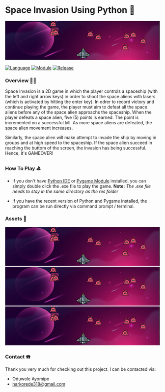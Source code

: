 # Space Invasion Using Python 👾

<img src="https://github.com/oduwole-ayomipo/Space-Invasion-Game-Using-Python/blob/main/Space%20Invasion/res/img/HeaderImg.png"/>

[![Language](https://img.shields.io/badge/language-python-blue.svg?style=flat)](https://www.python.org)
[![Module](https://img.shields.io/badge/module-pygame-brightgreen.svg?style=flat)](http://www.pygame.org/news.html)
[![Release](https://img.shields.io/badge/release-v1.0-orange.svg?style=flat)](http://www.leejamesrobinson.com/space-invaders.html)

### Overview 👨‍🏫
Space Invasion is a 2D game in which the player controls a spaceship (with the left and right arrow keys) in order to shoot the space aliens with lasers (which is activated by hitting the enter key). In odrer to record victory and continue playing the game, the player must aim to defeat all the space aliens before any of the space alien approachs the spaceship. When the player defeats a space alien, five (5) points is earned. The point is incremented on a successful kill. As more space aliens are defeated, the space alien movement increases.

Similarly, the space alien will make attempt to invade the ship by moving in groups and at high speed to the spaceship. If the space alien succeed in reaching the buttom of the screen, the invasion has being successful. Hence, it's GAMEOVER!


### How To Play ⛳
- If you don't have [Python IDE](https://www.python.org/downloads/) or [Pygame Module](http://www.pygame.org/download.shtml) installed, you can simply double click the .exe file to play the game.
  **Note:** _The .exe file needs to stay in the same directory as the res folder_

- If you have the recent version of Python and Pygame installed, the program can be run directly via command prompt / terminal.

### Assets 🧰
<img src="https://github.com/oduwole-ayomipo/Space-Invasion-Game-Using-Python/blob/main/Space%20Invasion/res/img/HeaderImg.png"/>
<img src="https://github.com/oduwole-ayomipo/Space-Invasion-Game-Using-Python/blob/main/Space%20Invasion/res/img/HeaderImg.png"/>
<img src="https://github.com/oduwole-ayomipo/Space-Invasion-Game-Using-Python/blob/main/Space%20Invasion/res/img/HeaderImg.png"/>

### Contact ☎️
Thank you very much for checking out this project. I can be contacted via:
- Oduwole Ayomipo
- harkorede318@gmail.com
